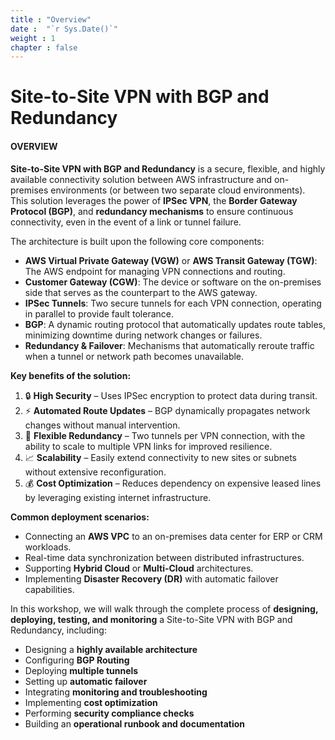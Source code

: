 ```yaml
---
title : "Overview"
date :  "`r Sys.Date()`" 
weight : 1 
chapter : false
---
```


# Site-to-Site VPN with BGP and Redundancy

#### OVERVIEW

**Site-to-Site VPN with BGP and Redundancy** is a secure, flexible, and highly available connectivity solution between AWS infrastructure and on-premises environments (or between two separate cloud environments).  
This solution leverages the power of **IPSec VPN**, the **Border Gateway Protocol (BGP)**, and **redundancy mechanisms** to ensure continuous connectivity, even in the event of a link or tunnel failure.

The architecture is built upon the following core components:

- **AWS Virtual Private Gateway (VGW)** or **AWS Transit Gateway (TGW)**: The AWS endpoint for managing VPN connections and routing.
- **Customer Gateway (CGW)**: The device or software on the on-premises side that serves as the counterpart to the AWS gateway.
- **IPSec Tunnels**: Two secure tunnels for each VPN connection, operating in parallel to provide fault tolerance.
- **BGP**: A dynamic routing protocol that automatically updates route tables, minimizing downtime during network changes or failures.
- **Redundancy & Failover**: Mechanisms that automatically reroute traffic when a tunnel or network path becomes unavailable.

**Key benefits of the solution:**
1. 🔒 **High Security** – Uses IPSec encryption to protect data during transit.
2. ⚡ **Automated Route Updates** – BGP dynamically propagates network changes without manual intervention.
3. 🔄 **Flexible Redundancy** – Two tunnels per VPN connection, with the ability to scale to multiple VPN links for improved resilience.
4. 📈 **Scalability** – Easily extend connectivity to new sites or subnets without extensive reconfiguration.
5. 💰 **Cost Optimization** – Reduces dependency on expensive leased lines by leveraging existing internet infrastructure.

**Common deployment scenarios:**
- Connecting an **AWS VPC** to an on-premises data center for ERP or CRM workloads.
- Real-time data synchronization between distributed infrastructures.
- Supporting **Hybrid Cloud** or **Multi-Cloud** architectures.
- Implementing **Disaster Recovery (DR)** with automatic failover capabilities.

In this workshop, we will walk through the complete process of **designing, deploying, testing, and monitoring** a Site-to-Site VPN with BGP and Redundancy, including:
- Designing a **highly available architecture**
- Configuring **BGP Routing**
- Deploying **multiple tunnels**
- Setting up **automatic failover**
- Integrating **monitoring and troubleshooting**
- Implementing **cost optimization**
- Performing **security compliance checks**
- Building an **operational runbook and documentation**
